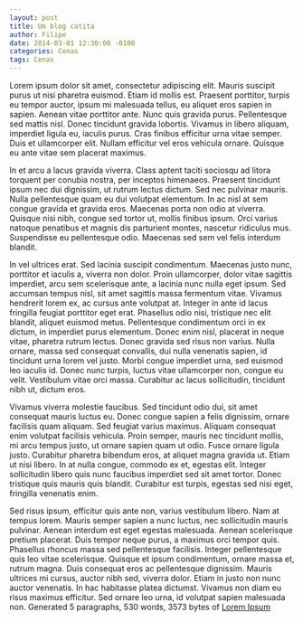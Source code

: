 ```yaml
---
layout: post
title: Um blog catita
author: Filipe
date: 2014-03-01 12:30:00 -0100
categories: Cenas
tags: Cenas
---
```


Lorem ipsum dolor sit amet, consectetur adipiscing elit. Mauris suscipit purus ut nisi pharetra euismod. Etiam id mollis est. Praesent porttitor, turpis eu tempor auctor, ipsum mi malesuada tellus, eu aliquet eros sapien in sapien. Aenean vitae porttitor ante. Nunc quis gravida purus. Pellentesque sed mattis nisl. Donec tincidunt gravida lobortis. Vivamus in libero aliquam, imperdiet ligula eu, iaculis purus. Cras finibus efficitur urna vitae semper. Duis et ullamcorper elit. Nullam efficitur vel eros vehicula ornare. Quisque eu ante vitae sem placerat maximus.

In et arcu a lacus gravida viverra. Class aptent taciti sociosqu ad litora torquent per conubia nostra, per inceptos himenaeos. Praesent tincidunt ipsum nec dui dignissim, ut rutrum lectus dictum. Sed nec pulvinar mauris. Nulla pellentesque quam eu dui volutpat elementum. In ac nisl at sem congue gravida et gravida eros. Maecenas porta non odio at viverra. Quisque nisi nibh, congue sed tortor ut, mollis finibus ipsum. Orci varius natoque penatibus et magnis dis parturient montes, nascetur ridiculus mus. Suspendisse eu pellentesque odio. Maecenas sed sem vel felis interdum blandit.

In vel ultrices erat. Sed lacinia suscipit condimentum. Maecenas justo nunc, porttitor et iaculis a, viverra non dolor. Proin ullamcorper, dolor vitae sagittis imperdiet, arcu sem scelerisque ante, a lacinia nunc nulla eget ipsum. Sed accumsan tempus nisl, sit amet sagittis massa fermentum vitae. Vivamus hendrerit lorem ex, ac cursus ante volutpat at. Integer in ante id lacus fringilla feugiat porttitor eget erat. Phasellus odio nisi, tristique nec elit blandit, aliquet euismod metus. Pellentesque condimentum orci in ex dictum, in imperdiet purus elementum. Donec enim nisl, placerat in neque vitae, pharetra rutrum lectus. Donec gravida sed risus non varius. Nulla ornare, massa sed consequat convallis, dui nulla venenatis sapien, id tincidunt urna lorem vel justo. Morbi congue imperdiet urna, sed euismod leo iaculis id. Donec nunc turpis, luctus vitae ullamcorper non, congue eu velit. Vestibulum vitae orci massa. Curabitur ac lacus sollicitudin, tincidunt nibh ut, dictum eros.

Vivamus viverra molestie faucibus. Sed tincidunt odio dui, sit amet consequat mauris luctus eu. Donec congue sapien a felis dignissim, ornare facilisis quam aliquam. Sed feugiat varius maximus. Aliquam consequat enim volutpat facilisis vehicula. Proin semper, mauris nec tincidunt mollis, mi arcu tempus justo, ut ornare sapien quam ut odio. Fusce ornare ligula justo. Curabitur pharetra bibendum eros, at aliquet magna gravida ut. Etiam ut nisi libero. In at nulla congue, commodo ex et, egestas elit. Integer sollicitudin libero quis nunc faucibus imperdiet sed sit amet tortor. Donec tristique quis mauris quis blandit. Curabitur est turpis, egestas sed nisi eget, fringilla venenatis enim.

Sed risus ipsum, efficitur quis ante non, varius vestibulum libero. Nam at tempus lorem. Mauris semper sapien a nunc luctus, nec sollicitudin mauris pulvinar. Aenean interdum est eget egestas malesuada. Aenean scelerisque pretium placerat. Duis tempor neque purus, a maximus orci tempor quis. Phasellus rhoncus massa sed pellentesque facilisis. Integer pellentesque quis leo vitae scelerisque. Quisque et ipsum condimentum, ornare massa et, rutrum magna. Duis consequat eros ac pellentesque dignissim. Mauris ultrices mi cursus, auctor nibh sed, viverra dolor. Etiam in justo non nunc auctor venenatis. In hac habitasse platea dictumst. Vivamus non diam eu risus maximus efficitur. Sed ornare leo urna, id volutpat sapien malesuada non.
Generated 5 paragraphs, 530 words, 3573 bytes of [Lorem Ipsum](https://www.lipsum.com/)